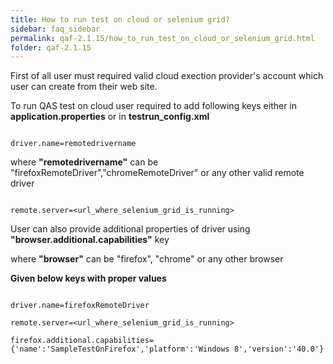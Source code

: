 ```yaml
---
title: How to run test on cloud or selenium grid?
sidebar: faq_sidebar
permalink: qaf-2.1.15/how_to_run_test_on_cloud_or_selenium_grid.html
folder: qaf-2.1.15
---
```



First of all user must required valid cloud exection provider's account which user can create from their web site.

To run QAS test on cloud user required to add following keys either in  **application.properties** or in **testrun_config.xml**

```properties

driver.name=remotedrivername

```

where **"remotedrivername"** can be "firefoxRemoteDriver","chromeRemoteDriver"  or any other valid remote driver

```properties

remote.server=<url_where_selenium_grid_is_running>

```


User can also provide additional properties of driver using **"browser.additional.capabilities"** key

where **"browser"** can be "firefox", "chrome" or any other browser

**Given below keys with proper values**

```properties

driver.name=firefoxRemoteDriver

remote.server=<url_where_selenium_grid_is_running>

firefox.additional.capabilities={'name':'SampleTestOnFirefox','platform':'Windows 8','version':'40.0'}

```




